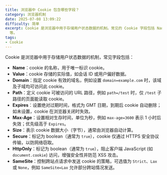 ```yaml
---
title: 浏览器中 Cookie 包含哪些字段？
category: 浏览器机制
date: 2025-07-08 13:09:22
difficulty: 简单
excerpt: Cookie 是浏览器中用于存储用户状态数据的机制。常见的 Cookie 字段包括 Name、Value、Domain、Path、Expires、Max-Age
  等。
tags:
- Cookie
---
```

Cookie 是浏览器中用于存储用户状态数据的机制，常见字段包括：

- **Name**：cookie 的名称，用于唯一标识 cookie。
- **Value**：cookie 存储的实际值，如会话 ID 或用户偏好数据。
- **Domain**：指定 cookie 有效的域名，例如设置 `domain=example.com` 时，该域及子域均可访问此 cookie。
- **Path**：定义 cookie 可被访问的 URL 路径，例如 `path=/test` 时，仅 `/test` 子路径的页面能读取 cookie。
- **Expires**：设置绝对过期时间，格式为 GMT 日期，到期后 cookie 自动删除；如未设置，cookie 在浏览器关闭时失效。
- **Max-Age**：设置相对生存时间，单位为秒，例如 `max-age=3600` 表示 1 小时后失效；优先级高于 `Expires`。
- **Size**：表示 cookie 数据大小（字节），通常由浏览器自动计算。
- **Secure**：标记为 boolean（通常为 `true`），cookie 仅通过 HTTPS 安全协议传输，以防网络窃取。
- **HttpOnly**：标记为 boolean（通常为 `true`），阻止客户端 JavaScript (如 `document.cookie`) 访问，增强安全性并防范 XSS 攻击。
- **SameSite**：控制跨站点请求中发送 cookie 的策略，可选值为 `Strict`、`Lax` 或 `None`，例如 `SameSite=Lax` 允许部分跨站情况发送。
